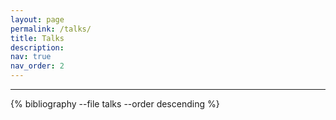 ```yaml
---
layout: page
permalink: /talks/
title: Talks
description:
nav: true
nav_order: 2
---
```

---
<!-- _pages/talks.md -->
<div class="publications">
  
{% bibliography --file talks --order descending %}

</div>
